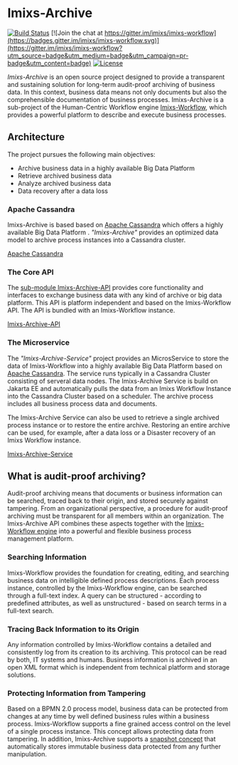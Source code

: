 # Imixs-Archive
[![Build Status](https://travis-ci.org/imixs/imixs-archive.svg?branch=master)](https://travis-ci.org/imixs/imixs-archive)
[![Join the chat at https://gitter.im/imixs/imixs-workflow](https://badges.gitter.im/imixs/imixs-workflow.svg)](https://gitter.im/imixs/imixs-workflow?utm_source=badge&utm_medium=badge&utm_campaign=pr-badge&utm_content=badge)
[![License](https://img.shields.io/badge/license-GPL-blue.svg)](https://github.com/imixs/imixs-archive/blob/master/LICENSE)

_Imixs-Archive_ is an open source project designed to provide a transparent and sustaining solution for long-term audit-proof archiving of business data. In this context, business data means not only documents but also the comprehensible documentation of business processes.
Imixs-Archive is a sub-project of the Human-Centric Workflow engine [Imixs-Workflow](http://www.imixs.org), which provides a powerful platform to describe and execute business processes.

## Architecture

The project pursues the following main objectives:

 - Archive business data in a highly available Big Data Platform
 - Retrieve archived business data 
 - Analyze archived business data 
 - Data recovery after a data loss 
 
 
### Apache Cassandra  

Imixs-Archive is based based on [Apache Cassandra](http://cassandra.apache.org/) which offers a highly available Big Data Platform .
_"Imixs-Archive"_  provides an optimized data model to archive process instances into a Cassandra cluster.

[Apache Cassandra](http://cassandra.apache.org/)

 
### The Core API

The [sub-module Imixs-Archive-API](https://github.com/imixs/imixs-archive/tree/master/imixs-archive-api) provides core functionality and interfaces to exchange business data with any kind of archive or big data platform. 
This API is platform independent and based on the Imixs-Workflow API. The API is bundled with an Imixs-Workflow instance. 

[Imixs-Archive-API](https://github.com/imixs/imixs-archive/tree/master/imixs-archive-api)

### The Microservice

The _"Imixs-Archive-Service"_ project provides an MicrosService to store the data of Imixs-Workflow into a highly available Big Data Platform based on [Apache Cassandra](http://cassandra.apache.org/). The service runs  typically in a Cassandra Cluster consisting of serveral data nodes. The Imixs-Archive Service is build on Jakarta EE and automatically pulls the data from an Imixs Workflow Instance into the Cassandra Cluster based on a scheduler. The archive process includes all business process data and documents. 
 
The Imixs-Archive Service can also be used to retrieve a single archived process instance or to restore the entire archive. Restoring an entire archive can be used, for example, after a data loss or a Disaster recovery of an Imixs Workflow instance. 

[Imixs-Archive-Service](https://github.com/imixs/imixs-archive/tree/master/imixs-archive-service)




## What is audit-proof archiving?
Audit-proof archiving means that documents or business information can be searched, traced back to their origin, and stored securely against tampering. From an organizational perspective, a procedure for audit-proof archiving must be transparent for 
all members within an organization. The Imixs-Archive API combines these aspects together with the [Imixs-Workflow engine](http://www.imixs.org)  into a powerful and flexible business process management platform.
 
### Searching Information
Imixs-Workflow provides the foundation for creating, editing, and searching business data  on intelligible defined process descriptions. Each process instance, controlled by the Imixs-Workflow engine, can be searched through a full-text index. A query can be structured - according to predefined attributes, as well as unstructured - based on search terms in a full-text search.

### Tracing Back Information to its Origin
Any information controlled by Imixs-Workflow contains a detailed and consistently log from its creation to its archiving.  This protocol can be read by both, IT systems and humans. Business information is archived in an open XML format which is independent from technical platform and storage solutions.  
 
### Protecting Information from Tampering
Based on a BPMN 2.0 process model, business data can be protected from changes at any time by well defined business rules within a business process.
Imixs-Workflow supports a fine grained access control on the level of a single process instance. This concept allows protecting data from tampering. In addition, Imixs-Archive supports a [snapshot concept](https://github.com/imixs/imixs-archive/tree/master/imixs-archive-api) that automatically stores immutable business data protected from any further manipulation.



 